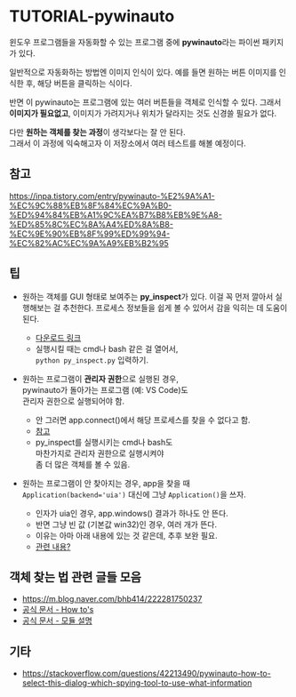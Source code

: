 # TUTORIAL-pywinauto

윈도우 프로그램들을 자동화할 수 있는 프로그램 중에 **pywinauto**라는 파이썬 패키지가 있다.

일반적으로 자동화하는 방법엔 이미지 인식이 있다. 예를 들면 원하는 버튼 이미지를 인식한 후, 해당 버튼을 클릭하는 식이다.

반면 이 pywinauto는 프로그램에 있는 여러 버튼들을 객체로 인식할 수 있다. 그래서 **이미지가 필요없고**, 이미지가 가려지거나 위치가 달라지는 것도 신경쓸 필요가 없다.

다만 **원하는 객체를 찾는 과정**이 생각보다는 잘 안 된다.  
그래서 이 과정에 익숙해고자 이 저장소에서 여러 테스트를 해볼 예정이다.

## 참고
https://inpa.tistory.com/entry/pywinauto-%E2%9A%A1-%EC%9C%88%EB%8F%84%EC%9A%B0-%ED%94%84%EB%A1%9C%EA%B7%B8%EB%9E%A8-%ED%85%8C%EC%8A%A4%ED%8A%B8-%EC%9E%90%EB%8F%99%ED%99%94-%EC%82%AC%EC%9A%A9%EB%B2%95

## 팁
- 원하는 객체를 GUI 형태로 보여주는 **py_inspect**가 있다. 이걸 꼭 먼저 깔아서 실행해보는 걸 추천한다. 프로세스 정보들을 쉽게 볼 수 있어서 감을 익히는 데 도움이 된다.
  - [다운로드 링크](https://github.com/pywinauto/py_inspect)
  - 실행시킬 때는 cmd나 bash 같은 걸 열어서,  
  `python py_inspect.py` 입력하기.

- 원하는 프로그램이 **관리자 권한**으로 실행된 경우,  
pywinauto가 돌아가는 프로그램 (예: VS Code)도  
관리자 권한으로 실행되어야 함.
  - 안 그러면 app.connect()에서 해당 프로세스를 찾을 수 없다고 함.
  - [참고](https://stackoverflow.com/questions/68109824/getting-error-as-pywinauto-application-processnotfounderror-process-mmc-exe-n)
  - py_inspect를 실행시키는 cmd나 bash도  
  마찬가지로 관리자 권한으로 실행시켜야  
  좀 더 많은 객체를 볼 수 있음.

- 원하는 프로그램이 안 찾아지는 경우, app을 찾을 때 `Application(backend='uia')` 대신에 그냥 `Application()`을 쓰자.
  - 인자가 uia인 경우, app.windows() 결과가 하나도 안 뜬다.
  - 반면 그냥 빈 값 (기본값 win32)인 경우, 여러 개가 뜬다.
  - 이유는 아마 아래 내용에 있는 것 같은데, 추후 보완 필요.
  - [관련 내용?](https://stackoverflow.com/questions/61298283/pywinauto-find-read-text-in-a-dialog-popup-that-is-not-part-of-any-control-of#comments-61298283)

## 객체 찾는 법 관련 글들 모음
- https://m.blog.naver.com/bhb414/222281750237
- [공식 문서 - How to's](https://pywinauto.readthedocs.io/en/latest/HowTo.html#how-to-specify-a-dialog-of-the-application)
- [공식 문서 - 모듈 설명](https://pywinauto.readthedocs.io/en/latest/code/pywinauto.application.html)

## 기타
- https://stackoverflow.com/questions/42213490/pywinauto-how-to-select-this-dialog-which-spying-tool-to-use-what-information